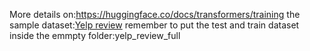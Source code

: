 More details on:https://huggingface.co/docs/transformers/training
the sample dataset:[Yelp review](https://huggingface.co/datasets/yelp_review_full/tree/main/yelp_review_full)
remember to put the test and train dataset inside the emmpty folder:yelp_review_full
